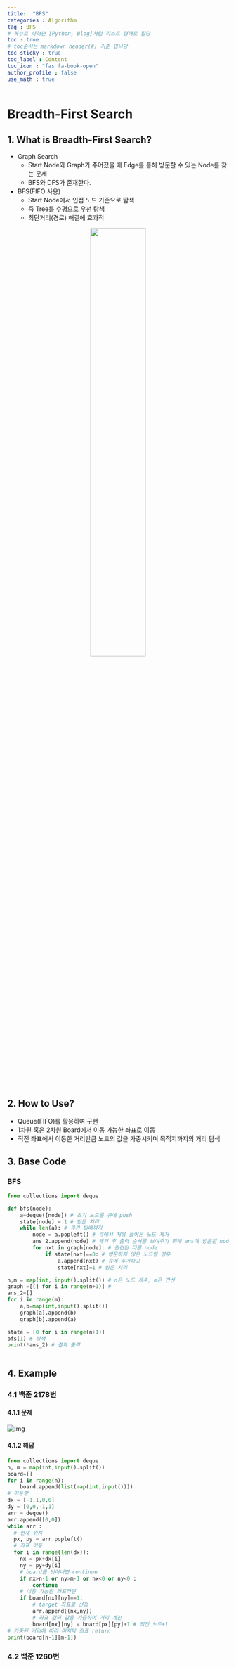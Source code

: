 ```yaml
---
title:  "BFS"
categories : Algorithm
tag : BFS
# 복수로 하려면 [Python, Blog]처럼 리스트 형태로 할당
toc : true
# toc순서는 markdown header(#) 기준 입니당
toc_sticky : true
toc_label : Content
toc_icon : "fas fa-book-open"
author_profile : false
use_math : true
---
```


# Breadth-First Search

## 1. What is Breadth-First Search?
- Graph Search
    - Start Node와 Graph가 주어졌을 때 Edge를 통해 방문할 수 있는 Node를 찾는 문제
    - BFS와 DFS가 존재한다.
- BFS(FIFO 사용)
    - Start Node에서 인접 노드 기준으로 탐색
    - 즉 Tree를 수평으로 우선 탐색
    - 최단거리(경로) 해결에 효과적


<p align="center"><img src = "https://github.com/SEUNGYEOPOH/SEUNGYEOPOH/assets/81912557/a63f11de-ced2-44ed-bd0b-638af9bb68e3" width = "50%" height = "50%" ></p>

## 2. How to Use?
- Queue(FIFO)를 활용하여 구현
- 1차원 혹은 2차원 Board에서 이동 가능한 좌표로 이동
- 직전 좌표에서 이동한 거리만큼 노드의 값을 가중시키며 목적지까지의 거리 탐색

## 3. Base Code
### BFS
```python
from collections import deque

def bfs(node): 
    a=deque([node]) # 초기 노드를 큐에 push
    state[node] = 1 # 방문 처리
    while len(a): # 큐가 빌때까지
        node = a.popleft() # 큐에서 처음 들어온 노드 제거
        ans_2.append(node) # 제거 후 출력 순서를 보여주기 위해 ans에 방문된 node 추가
        for nxt in graph[node]: # 관련된 다른 node
            if state[nxt]==0: # 방문하지 않은 노드일 경우
                a.append(nxt) # 큐에 추가하고
                state[nxt]=1 # 방문 처리

n,m = map(int, input().split()) # n은 노드 개수, m은 간선
graph =[[] for i in range(n+1)] #
ans_2=[]
for i in range(m):
    a,b=map(int,input().split())
    graph[a].append(b)
    graph[b].append(a)

state = [0 for i in range(n+1)] 
bfs(1) # 탐색
print(*ans_2) # 결과 출력



```

## 4. Example

### 4.1 백준 2178번
#### 4.1.1 문제
![img](https://github.com/SEUNGYEOPOH/CV/assets/81912557/a56d700b-83a3-4bce-9dab-50e1a5008b68)

#### 4.1.2 해답
```python
from collections import deque
n, m = map(int,input().split())
board=[]
for i in range(n):
    board.append(list(map(int,input())))
# 이동량
dx = [-1,1,0,0]
dy = [0,0,-1,1]
arr = deque()
arr.append([0,0])
while arr :
  # 현재 위치
  px, py = arr.popleft()
  # 좌표 이동
  for i in range(len(dx)):
    nx = px+dx[i]
    ny = py+dy[i]
    # board를 벗어나면 continue
    if nx>n-1 or ny>m-1 or nx<0 or ny<0 :
        continue
    # 이동 가능한 좌표라면
    if board[nx][ny]==1:
        # target 좌표로 선정
        arr.append((nx,ny))
        # 좌표 값의 값을 가중하며 거리 계산
        board[nx][ny] = board[px][py]+1 # 직전 노드+1
# 가중된 거리에 따라 마지막 좌표 return
print(board[n-1][m-1])
```

### 4.2 백준 1260번
